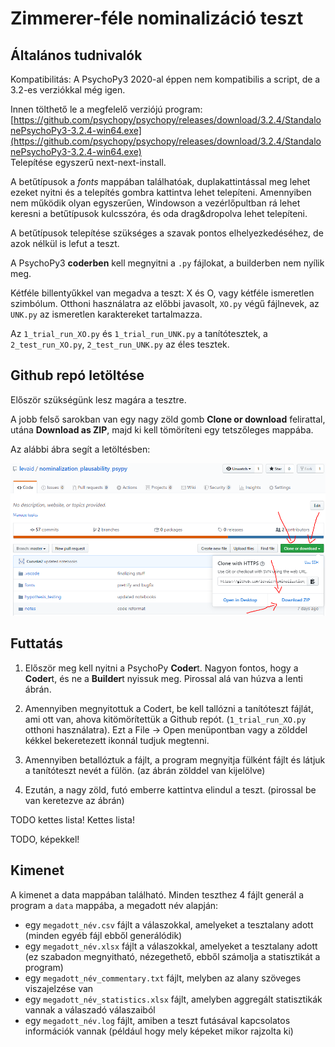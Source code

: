 # Zimmerer-féle nominalizáció teszt

## Általános tudnivalók

Kompatibilitás: A PsychoPy3 2020-al éppen nem kompatibilis a script, de a 3.2-es verziókkal még igen.

Innen tölthető le a megfelelő verziójú program: [https://github.com/psychopy/psychopy/releases/download/3.2.4/StandalonePsychoPy3-3.2.4-win64.exe](https://github.com/psychopy/psychopy/releases/download/3.2.4/StandalonePsychoPy3-3.2.4-win64.exe)  
Telepítése egyszerű next-next-install.

A betűtípusok a _fonts_ mappában találhatóak, duplakattintással meg lehet ezeket nyitni és a telepítés gombra kattintva lehet telepíteni. Amennyiben nem működik olyan egyszerűen, Windowson a vezérlőpultban rá lehet keresni a betűtípusok kulcsszóra, és oda drag&dropolva lehet telepíteni.

A betűtípusok telepítése szükséges a szavak pontos elhelyezkedéséhez, de azok nélkül is lefut a teszt.

A PsychoPy3 **coderben** kell megnyitni a `.py` fájlokat, a builderben nem nyílik meg.

Kétféle billentyűkkel van megadva a teszt: X és O, vagy kétféle ismeretlen szimbólum. Otthoni használatra az előbbi javasolt, `XO.py` végű fájlnevek, az `UNK.py` az ismeretlen karaktereket tartalmazza.

Az `1_trial_run_XO.py` és `1_trial_run_UNK.py` a tanítótesztek, a `2_test_run_XO.py`, `2_test_run_UNK.py` az éles tesztek.

## Github repó letöltése

Először szükségünk lesz magára a tesztre. 

A jobb felső sarokban van egy nagy zöld gomb **Clone or download** felirattal, utána **Download as ZIP**, majd ki kell tömöríteni egy tetszőleges mappába.

Az alábbi ábra segít a letöltésben:

![a Github oldala](readme/github_site.png)

## Futtatás

1. Először meg kell nyitni a PsychoPy **Coder**t. Nagyon fontos, hogy a **Coder**t, és ne a **Builder**t nyissuk meg. Pirossal alá van húzva a lenti ábrán.

2. Amennyiben megnyitottuk a Codert, be kell tallózni a tanítóteszt fájlát, ami ott van, ahova kitömörítettük a Github repót. (`1_trial_run_XO.py` otthoni használatra). 
Ezt a File -> Open menüpontban vagy a zölddel kékkel bekeretezett ikonnál tudjuk megtenni.
3. Amennyiben betallóztuk a fájlt, a program megnyitja fülként fájlt és látjuk a tanítóteszt nevét a fülön. (az ábrán zölddel van kijelölve)

4. Ezután, a nagy zöld, futó emberre kattintva elindul a teszt. (pirossal be van keretezve az ábrán)


TODO kettes lista! Kettes lista!

TODO, képekkel!

## Kimenet

A kimenet a data mappában található. Minden teszthez 4 fájlt generál a program a `data` mappába, a megadott név alapján: 

- egy `megadott_név.csv` fájlt a válaszokkal, amelyeket a tesztalany adott (minden egyéb fájl ebből generálódik)
- egy `megadott_név.xlsx` fájlt a válaszokkal, amelyeket a tesztalany adott (ez szabadon megnyitható, nézegethető, ebből számolja a statisztikát a program)
- egy `megadott_név_commentary.txt` fájlt, melyben az alany szöveges viszajelzése van
- egy `megadott_név_statistics.xlsx` fájlt, amelyben aggregált statisztikák vannak a válaszadó válaszaiból
- egy `megadott_név.log` fájlt, amiben a teszt futásával kapcsolatos információk vannak (például hogy mely képeket mikor rajzolta ki)

